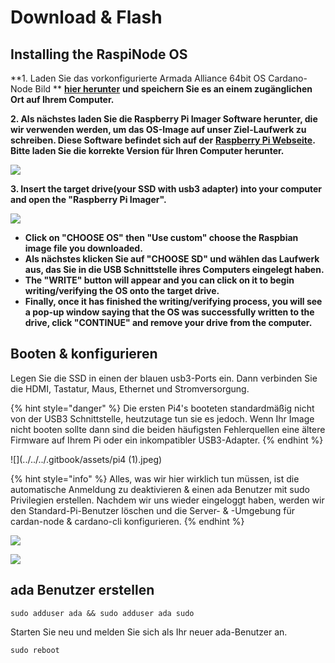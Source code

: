 # Download & Flash

## Installing the RaspiNode OS

**1. Laden Sie das vorkonfigurierte Armada Alliance 64bit OS Cardano-Node Bild ** [**hier herunter**](https://db.adamantium.online/RasPi-Node.img.gz) **und speichern Sie es an einem zugänglichen Ort auf Ihrem Computer.**

**2. Als nächstes laden Sie die Raspberry Pi Imager Software herunter, die wir verwenden werden, um das OS-Image auf unser Ziel-Laufwerk zu schreiben. Diese Software befindet sich auf der** [**Raspberry Pi Webseite**](https://www.raspberrypi.org/software/)**. Bitte laden Sie die korrekte Version für Ihren Computer herunter.**

![](../../../.gitbook/assets/screen-shot-2021-03-12-at-5.36.30-pm.png)

**3. Insert the target drive(your SSD with usb3 adapter) into your computer and open the "Raspberry Pi Imager".**

![](../../.gitbook/assets/custom\_os.png)

* **Click on "CHOOSE OS"  then "Use custom" choose the Raspbian image file you downloaded.**&#x20;
* **Als nächstes klicken Sie auf "CHOOSE SD" und wählen das Laufwerk aus, das Sie in die USB Schnittstelle ihres Computers eingelegt haben.**
* **The "WRITE" button will appear and you can click on it to begin writing/verifying the OS onto the target drive.** &#x20;
* **Finally, once it has finished the writing/verifying process, you will see a pop-up window saying that the OS was successfully written to the drive, click "CONTINUE" and remove your drive from the computer.**&#x20;

## Booten & konfigurieren

Legen Sie die SSD in einen der blauen usb3-Ports ein. Dann verbinden Sie die HDMI, Tastatur, Maus, Ethernet und Stromversorgung.

{% hint style="danger" %}
Die ersten Pi4's booteten standardmäßig nicht von der USB3 Schnittstelle, heutzutage tun sie es jedoch. Wenn Ihr Image nicht booten sollte dann sind die beiden häufigsten Fehlerquellen eine ältere Firmware auf Ihrem Pi oder ein inkompatibler USB3-Adapter.
{% endhint %}

![](../../../.gitbook/assets/pi4 (1).jpeg)

{% hint style="info" %}
Alles, was wir hier wirklich tun müssen, ist die automatische Anmeldung zu deaktivieren & einen ada Benutzer mit sudo Privilegien erstellen. Nachdem wir uns wieder eingeloggt haben, werden wir den Standard-Pi-Benutzer löschen und die Server- & -Umgebung für cardan-node & cardano-cli konfigurieren.
{% endhint %}

![](../../../.gitbook/assets/raspberrypi-configuration.png)

![](../../../.gitbook/assets/disable-auto-login.png)

## ada Benutzer erstellen

```
sudo adduser ada && sudo adduser ada sudo
```

Starten Sie neu und melden Sie sich als Ihr neuer ada-Benutzer an.

```
sudo reboot
```
